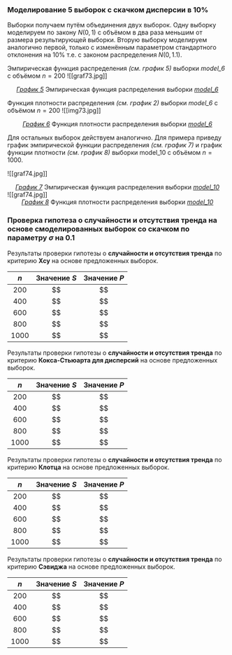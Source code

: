 ### Моделирование 5 выборок c скачком дисперсии в 10%

 Выборки получаем путём объединения двух выборок. Одну выборку моделируем по закону $N(0, 1)$ с объёмом в два раза меньшим от размера результирующей выборки. Вторую выборку моделируем аналогично первой, только с изменённым параметром стандартного отклонения на $10\%$ т.е. с законом распределения $N(0, 1.1)$.

Эмпирическая функция распределения _(см. график 5)_ выборки _model_6_ с объёмом $n=200$
![[graf73.jpg]]
<div style="text-align: center;">
<em><u>График 5</u></em> Эмпирическая функция распределения выборки <em><u>model_6</u></em>
</div>

Функция плотности распределения _(см. график 2)_ выборки _model_6_ с объёмом $n=200$
![[img73.jpg]]
<div style="text-align: center;">
<em><u>График 6</u></em> Функция плотности распределения выборки <em><u>model_6</u></em>
</div>

Для остальных выборок действуем аналогично. Для примера приведу график эмпирической функции распределения _(см. график 7)_ и график функции плотности _(см. график 8)_ выборки model_10 с объёмом $n=1000$.

![[graf74.jpg]]
<div style="text-align: center;">
<em><u>График 7</u></em> Эмпирическая функция распределения выборки <em><u>model_10</u></em>
</div>
![[graf74.jpg]]<div style="text-align: center;">
<em><u>График 8</u></em> Функция плотности распределения выборки <em><u>model_10</u></em>
</div>

### Проверка гипотеза о случайности и отсутствия тренда на основе смоделированных выборок со скачком по параметру $\sigma$ на 0.1 

Результаты проверки гипотезы о __случайности и отсутствия тренда__ по критерию __Хсу__ на основе предложенных выборок.

|  $n$   | Значение $S$ | Значение $P$ |
| :----: | :----------: | :----------: |
| $200$  |      $$      |      $$      |
| $400$  |      $$      |      $$      |
| $600$  |      $$      |      $$      |
| $800$  |      $$      |      $$      |
| $1000$ |      $$      |      $$      |

Результаты проверки гипотезы о __случайности и отсутствия тренда__ по критерию __Кокса-Стьюарта для дисперсий__ на основе предложенных выборок.

|  $n$   | Значение $S$ | Значение $P$ |
| :----: | :----------: | :----------: |
| $200$  |      $$      |      $$      |
| $400$  |      $$      |      $$      |
| $600$  |      $$      |      $$      |
| $800$  |      $$      |      $$      |
| $1000$ |      $$      |      $$      |

Результаты проверки гипотезы о __случайности и отсутствия тренда__ по критерию __Клотца__ на основе предложенных выборок.

|  $n$   | Значение $S$ | Значение $P$ |
| :----: | :----------: | :----------: |
| $200$  |      $$      |      $$      |
| $400$  |      $$      |      $$      |
| $600$  |      $$      |      $$      |
| $800$  |      $$      |      $$      |
| $1000$ |      $$      |      $$      |
Результаты проверки гипотезы о __случайности и отсутствия тренда__ по критерию __Сэвиджа__ на основе предложенных выборок.

|  $n$   | Значение $S$ | Значение $P$ |
| :----: | :----------: | :----------: |
| $200$  |      $$      |      $$      |
| $400$  |      $$      |      $$      |
| $600$  |      $$      |      $$      |
| $800$  |      $$      |      $$      |
| $1000$ |      $$      |      $$      |
